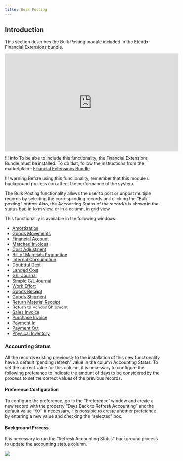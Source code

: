 ```yaml
---
title: Bulk Posting
---
```

## **Introduction**

This section describes the Bulk Posting module included in the Etendo Financial Extensions bundle.

<iframe width="560" height="315" src="https://www.youtube.com/embed/mgE-NnDLlA0" title="YouTube video player" frameborder="0" allow="accelerometer; autoplay; clipboard-write; encrypted-media; gyroscope; picture-in-picture; web-share" allowfullscreen></iframe>

!!! info
    To be able to include this functionality, the Financial Extensions Bundle must be installed. To do that, follow the instructions from the marketplace: [Financial Extensions Bundle](https://marketplace.etendo.cloud/#/product-details?module=9876ABEF90CC4ABABFC399544AC14558)

!!! warning
    Before using this functionality, remember that this module's background process can affect the performance of the system.

The Bulk Posting functionality allows the user to post or unpost multiple records by selecting the corresponding records and clicking the “Bulk posting” button. Also, the Accounting Status of the record/s is shown in the status bar, in form view, or in a column, in grid view.

This functionality is available in the following windows:

- [Amortization](/docs.etendo.software/portfolio/etendo-erp/user-guide/financial-management/assets/#bulk-posting)
- [Goods Movements](/docs.etendo.software/portfolio/etendo-erp/user-guide/warehouse-management/transactions/#bulk-posting_1)
- [Financial Account](/docs.etendo.software/portfolio/etendo-erp/user-guide/financial-management/receivables-and-payables/transactions/#bulk-posting_2)
- [Matched Invoices](/docs.etendo.software/portfolio/etendo-erp/user-guide/procurement-management/transactions/#bulk-posting_2)
- [Cost Adjustment](/docs.etendo.software/portfolio/etendo-erp/user-guide/warehouse-management/transactions/#bulk-posting_3)
- [Bill of Materials Production](/docs.etendo.software/portfolio/etendo-erp/user-guide/warehouse-management/transactions/#bulk-posting_2)
- [Internal Consumption](/docs.etendo.software/portfolio/etendo-erp/user-guide/production-management/transactions/#bulk-posting_1)
- [Doubtful Debt](/docs.etendo.software/portfolio/etendo-erp/user-guide/financial-management/receivables-and-payables/transactions/#bulk-posting_3)
- [Landed Cost](/docs.etendo.software/portfolio/etendo-erp/user-guide/procurement-management/transactions/#bulk-posting_4)
- [G/L Journal](/docs.etendo.software/portfolio/etendo-erp/user-guide/financial-management/accounting/transactions/#bulk-posting_1)
- [Simple G/L Journal](/docs.etendo.software/portfolio/etendo-erp/user-guide/financial-management/accounting/transactions/#bulk-posting)
- [Work Effort](/docs.etendo.software/portfolio/etendo-erp/user-guide/production-management/transactions/#bulk-posting)
- [Goods Receipt](/docs.etendo.software/portfolio/etendo-erp/user-guide/procurement-management/transactions/#bulk-posting)
- [Goods Shipment](/docs.etendo.software/portfolio/etendo-erp/user-guide/sales-management/transactions/#bulk-posting)
- [Return Material Receipt](/docs.etendo.software/portfolio/etendo-erp/user-guide/sales-management/transactions/#bulk-posting_1)
- [Return to Vendor Shipment](/docs.etendo.software/portfolio/etendo-erp/user-guide/procurement-management/transactions/#bulk-posting_3)
- [Sales Invoice](/docs.etendo.software/portfolio/etendo-erp/user-guide/sales-management/transactions/#bulk-posting_2)
- [Purchase Invoice](/docs.etendo.software/portfolio/etendo-erp/user-guide/procurement-management/transactions/#bulk-posting_1)
- [Payment In](/docs.etendo.software/portfolio/etendo-erp/user-guide/financial-management/receivables-and-payables/transactions/#bulk-posting_1)
- [Payment Out](/docs.etendo.software/portfolio/etendo-erp/user-guide/financial-management/receivables-and-payables/transactions/#bulk-posting)
- [Physical Inventory](/docs.etendo.software/portfolio/etendo-erp/user-guide/warehouse-management/transactions/#bulk-posting)


### Accounting Status

All the records existing previously to the installation of this new functionality have a default “pending refresh” value in the column Accounting Status. To set the correct value for this column, it is necessary to configure the following preference to indicate the amount of days to be considered by the process to set the correct values of the previous records.

#### Preference Configuration

To configure the preference, go to the “Preference” window and create a new record with the property “Days Back to Refresh Accounting” and the default value “90”. If necessary, it is possible to create another preference by entering a new value and checking the “selected” box.

#### Background Process

It is necessary to run the “Refresh Accounting Status” background process to update the accounting status column.

![](/docs.etendo.software/assets/drive/17KafE0qvtuAe21aVvs7mDN58V_BCDScO.png)